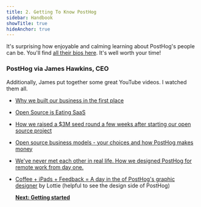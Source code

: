 ```yaml
---
title: 2. Getting To Know PostHog
sidebar: Handbook
showTitle: true
hideAnchor: true
---
```


It's surprising how enjoyable and calming learning about PostHog's people can be. 
You'll find [all their bios here](../../people/team). It's well worth your time!

### PostHog via James Hawkins, CEO

Additionally, James put together some great YouTube videos. I watched them all.

- [Why we built our business in the first place](https://www.youtube.com/watch?v=TIxxIEEvczM)
- [Open Source is Eating SaaS](https://www.youtube.com/watch?v=bh3j_9jVeqg)
- [How we raised a $3M seed round a few weeks after starting our open source project](https://www.youtube.com/watch?v=lJ41-95Ey3w)
- [Open source business models - your choices and how PostHog makes money](https://www.youtube.com/watch?v=L1Ovbzs7vyo)
- [We've never met each other in real life. How we designed PostHog for remote work from day one.](https://www.youtube.com/watch?v=rRwzJiljpSA)
- [Coffee + iPads + Feedback = A day in the of PostHog's graphic designer](https://www.youtube.com/watch?v=xlODCLrZyvM) by Lottie (helpful to see the design side of PostHog)
  
  **[Next: Getting started](getting-started)**
